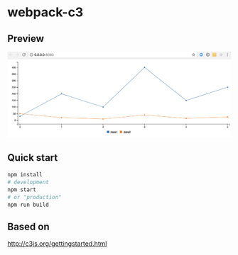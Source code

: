 # webpack-c3

## Preview
![Screenshot](./resources/screenshot.png)

## Quick start
```bash
npm install
# development
npm start
# or "production"
npm run build
```

## Based on
http://c3js.org/gettingstarted.html
